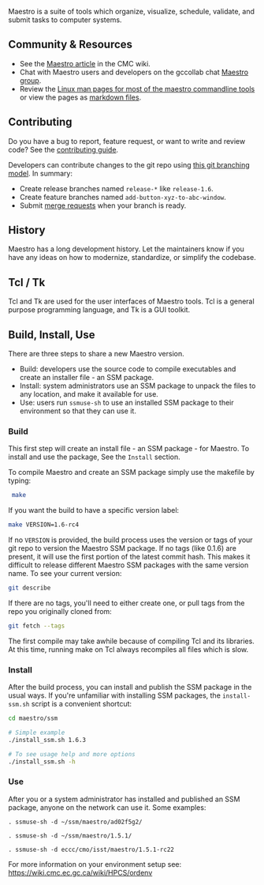 Maestro is a suite of tools which organize, visualize, schedule, validate, and submit tasks to computer systems. 

## Community & Resources

* See the [Maestro article](https://wiki.cmc.ec.gc.ca/wiki/Maestro) in the CMC wiki.
* Chat with Maestro users and developers on the gccollab chat [Maestro group](https://message.gccollab.ca/channel/maestro).
* Review the [Linux man pages for most of the maestro commandline tools](https://wiki.cmc.ec.gc.ca/wiki/Maestro/man_pages) or view the pages as [markdown files](https://gitlab.science.gc.ca/CMOI/maestro/tree/master/man/markdown).

## Contributing

Do you have a bug to report, feature request, or want to write and review code? See the [contributing guide](CONTRIBUTING.md).

Developers can contribute changes to the git repo using [this git branching model](https://nvie.com/posts/a-successful-git-branching-model/). In summary:

* Create release branches named `release-*` like `release-1.6`.
* Create feature branches named `add-button-xyz-to-abc-window`.
* Submit [merge requests](https://www.youtube.com/watch?v=0AT7JxqoIps&list=PLRf-PfhVvwFA7tGxwEgxgnJIY7aVevqqo&index=5) when your branch is ready.

## History

Maestro has a long development history. Let the maintainers know if you have any ideas on how to modernize, standardize, or simplify the codebase.

## Tcl / Tk

Tcl and Tk are used for the user interfaces of Maestro tools. Tcl is a general purpose programming language, and Tk is a GUI toolkit.

## Build, Install, Use

There are three steps to share a new Maestro version.

* Build: developers use the source code to compile executables and create an installer file - an SSM package.
* Install: system administrators use an SSM package to unpack the files to any location, and make it available for use.
* Use: users run `ssmuse-sh` to use an installed SSM package to their environment so that they can use it.

### Build

This first step will create an install file - an SSM package - for Maestro. To install and use the package, See the `Install` section.

To compile Maestro and create an SSM package simply use the makefile by typing:

```bash
 make
```

If you want the build to have a specific version label:

```bash
make VERSION=1.6-rc4
```

If no `VERSION` is provided, the build process uses the version or tags of your git repo to version the Maestro SSM package. If no tags (like 0.1.6) are present, it will use the first portion of the latest commit hash. This makes it difficult to release different Maestro SSM packages with the same version name. To see your current version:

```bash
git describe
```

If there are no tags, you'll need to either create one, or pull tags from the repo you originally cloned from:

```bash
git fetch --tags
```

The first compile may take awhile because of compiling Tcl and its libraries. At this time, running make on Tcl always recompiles all files which is slow.

### Install

After the build process, you can install and publish the SSM package in the usual ways. If you're unfamiliar with installing SSM packages, the `install-ssm.sh` script is a convenient shortcut:

```bash
cd maestro/ssm

# Simple example
./install_ssm.sh 1.6.3

# To see usage help and more options
./install_ssm.sh -h
```

### Use

After you or a system administrator has installed and published an SSM package, anyone on the network can use it. Some examples:

```
. ssmuse-sh -d ~/ssm/maestro/ad02f5g2/

. ssmuse-sh -d ~/ssm/maestro/1.5.1/

. ssmuse-sh -d eccc/cmo/isst/maestro/1.5.1-rc22
```

For more information on your environment setup see: https://wiki.cmc.ec.gc.ca/wiki/HPCS/ordenv

